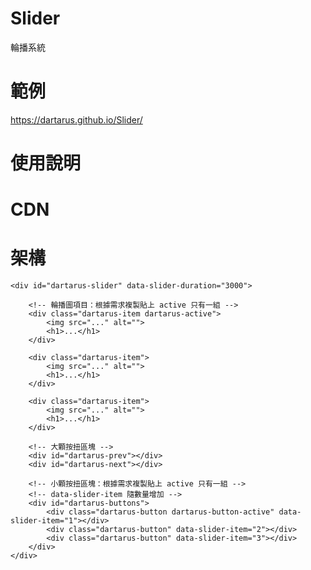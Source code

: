 # Slider
輪播系統

# 範例
https://dartarus.github.io/Slider/

# 使用說明

# CDN

<link rel="stylesheet" href="https://dartarus.github.io/Slider/style.css">

<script src="https://dartarus.github.io/Slider/script.js"></script>

# 架構

 <!-- data-slider-duration 自動播放時間 -->
    <div id="dartarus-slider" data-slider-duration="3000">

        <!-- 輪播圖項目：根據需求複製貼上 active 只有一組 -->
        <div class="dartarus-item dartarus-active">
            <img src="..." alt="">
            <h1>...</h1>
        </div>

        <div class="dartarus-item">
            <img src="..." alt="">
            <h1>...</h1>
        </div>

        <div class="dartarus-item">
            <img src="..." alt="">
            <h1>...</h1>
        </div>

        <!-- 大顆按扭區塊 -->
        <div id="dartarus-prev"></div>
        <div id="dartarus-next"></div>

        <!-- 小顆按扭區塊：根據需求複製貼上 active 只有一組 -->
        <!-- data-slider-item 隨數量增加 -->
        <div id="dartarus-buttons">
            <div class="dartarus-button dartarus-button-active" data-slider-item="1"></div>
            <div class="dartarus-button" data-slider-item="2"></div>
            <div class="dartarus-button" data-slider-item="3"></div>
        </div>
    </div>